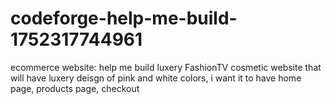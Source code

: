 # codeforge-help-me-build-1752317744961
ecommerce website: help me build luxery FashionTV cosmetic website that will have luxery deisgn of pink and white colors, i want it to have home page, products page, checkout

